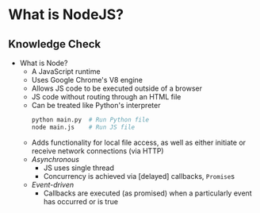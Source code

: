# What is NodeJS?

## Knowledge Check

- What is Node?
  - A JavaScript runtime
  - Uses Google Chrome's V8 engine
  - Allows JS code to be executed outside of a browser
  - JS code without routing through an HTML file
  - Can be treated like Python's interpreter
    <!-- prettier-ignore -->
    ```bash
    python main.py  # Run Python file
    node main.js    # Run JS file
    ```
  - Adds functionality for local file access, as well as either initiate or receive network connections (via HTTP)
  - _Asynchronous_
    - JS uses single thread
    - Concurrency is achieved via [delayed] callbacks, `Promise`s
  - _Event-driven_
    - Callbacks are executed (as promised) when a particularly event has occurred or is true
